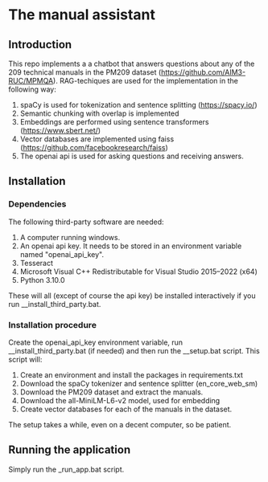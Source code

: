 # The manual assistant

## Introduction
This repo implements a a chatbot that answers questions about any of the 209 technical manuals in the PM209 dataset (https://github.com/AIM3-RUC/MPMQA). RAG-techiques are used for the implementation in the following way:

1. spaCy is used for tokenization and sentence splitting (https://spacy.io/)
2. Semantic chunking with overlap is implemented
3. Embeddings are performed using sentence transformers (https://www.sbert.net/)
4. Vector databases are implemented using faiss (https://github.com/facebookresearch/faiss)
5. The openai api is used for asking questions and receiving answers.

## Installation

### Dependencies

The following third-party software are needed:

1. A computer running windows.
2. An openai api key. It needs to be stored in an environment variable named "openai_api_key".
2. Tesseract
3. Microsoft Visual C++ Redistributable for Visual Studio 2015–2022 (x64)
4. Python 3.10.0

These will all (except of course the api key) be installed interactively if you run __install_third_party.bat.

### Installation procedure
Create the openai_api_key environment variable, run  __install_third_party.bat (if needed) and then run the __setup.bat script. This script will:

1. Create an environment and install the packages in requirements.txt
2. Download the spaCy tokenizer and sentence splitter (en_core_web_sm)
3. Download the PM209 dataset and extract the manuals.
4. Download the all-MiniLM-L6-v2 model, used for embedding
5. Create vector databases for each of the manuals in the dataset.

The setup takes a while, even on a decent computer, so be patient.

## Running the application
Simply run the _run_app.bat script.